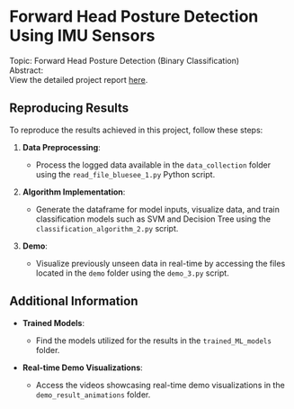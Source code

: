 # Forward Head Posture Detection Using IMU Sensors

Topic: Forward Head Posture Detection (Binary Classification)\
Abstract: \
View the detailed project report [here](final_report.pdf).

## Reproducing Results

To reproduce the results achieved in this project, follow these steps:

1. **Data Preprocessing**:
   - Process the logged data available in the `data_collection` folder using the `read_file_bluesee_1.py` Python script.

2. **Algorithm Implementation**:
   - Generate the dataframe for model inputs, visualize data, and train classification models such as SVM and Decision Tree using the `classification_algorithm_2.py` script.

3. **Demo**:
   - Visualize previously unseen data in real-time by accessing the files located in the `demo` folder using the `demo_3.py` script.

## Additional Information

- **Trained Models**:
  - Find the models utilized for the results in the `trained_ML_models` folder.

- **Real-time Demo Visualizations**:
  - Access the videos showcasing real-time demo visualizations in the `demo_result_animations` folder.
